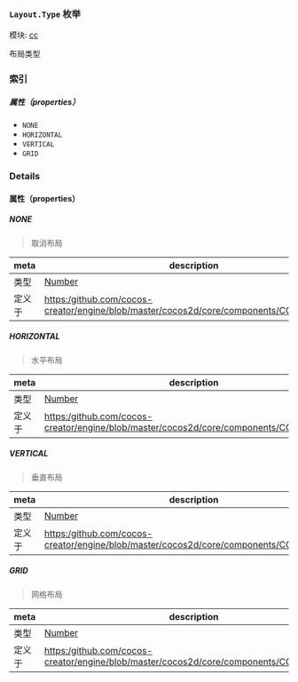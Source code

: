### `Layout.Type` 枚举



模块: [cc](../modules/cc.md)




布局类型

### 索引

##### 属性（properties）

  - `NONE`
  - `HORIZONTAL`
  - `VERTICAL`
  - `GRID`

### Details

#### 属性（properties）


##### NONE

> 取消布局

| meta | description |
|------|-------------|
| 类型 | <a href="https://developer.mozilla.org/en/JavaScript/Reference/Global_Objects/Number" class="crosslink external" target="_blank">Number</a> |
| 定义于 | [https:/github.com/cocos-creator/engine/blob/master/cocos2d/core/components/CCLayout.js:36](https:/github.com/cocos-creator/engine/blob/master/cocos2d/core/components/CCLayout.js#L36) |



##### HORIZONTAL

> 水平布局

| meta | description |
|------|-------------|
| 类型 | <a href="https://developer.mozilla.org/en/JavaScript/Reference/Global_Objects/Number" class="crosslink external" target="_blank">Number</a> |
| 定义于 | [https:/github.com/cocos-creator/engine/blob/master/cocos2d/core/components/CCLayout.js:42](https:/github.com/cocos-creator/engine/blob/master/cocos2d/core/components/CCLayout.js#L42) |



##### VERTICAL

> 垂直布局

| meta | description |
|------|-------------|
| 类型 | <a href="https://developer.mozilla.org/en/JavaScript/Reference/Global_Objects/Number" class="crosslink external" target="_blank">Number</a> |
| 定义于 | [https:/github.com/cocos-creator/engine/blob/master/cocos2d/core/components/CCLayout.js:49](https:/github.com/cocos-creator/engine/blob/master/cocos2d/core/components/CCLayout.js#L49) |



##### GRID

> 网格布局

| meta | description |
|------|-------------|
| 类型 | <a href="https://developer.mozilla.org/en/JavaScript/Reference/Global_Objects/Number" class="crosslink external" target="_blank">Number</a> |
| 定义于 | [https:/github.com/cocos-creator/engine/blob/master/cocos2d/core/components/CCLayout.js:55](https:/github.com/cocos-creator/engine/blob/master/cocos2d/core/components/CCLayout.js#L55) |


